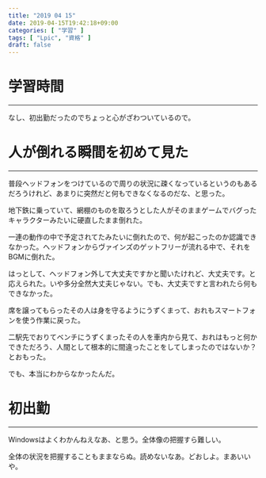 ```yaml
---
title: "2019 04 15"
date: 2019-04-15T19:42:18+09:00
categories: [ "学習" ]
tags: [ "Lpic", "資格" ]
draft: false
---
```

# 学習時間
---
なし、初出勤だったのでちょっと心がざわついているので。

# 人が倒れる瞬間を初めて見た
---
普段ヘッドフォンをつけているので周りの状況に疎くなっているというのもあるだろうけれど、あまりに突然だと何もできなくなるのだな、と思った。

地下鉄に乗っていて、網棚のものを取ろうとした人がそのままゲームでバグったキャラクターみたいに硬直したまま倒れた。

一連の動作の中で予定されてたみたいに倒れたので、何が起こったのか認識できなかった。ヘッドフォンからヴァインズのゲットフリーが流れる中で、それをBGMに倒れた。

はっとして、ヘッドフォン外して大丈夫ですかと聞いたけれど、大丈夫です。と応えられた。いや多分全然大丈夫じゃない。でも、大丈夫ですと言われたら何もできなかった。

席を譲ってもらったその人は身を守るようにうずくまって、おれもスマートフォンを使う作業に戻った。

二駅先でおりてベンチにうずくまったその人を車内から見て、おれはもっと何かできただろう、人間として根本的に間違ったことをしてしまったのではないか？とおもった。

でも、本当にわからなかったんだ。

# 初出勤
---
Windowsはよくわかんねえなあ、と思う。全体像の把握すら難しい。

全体の状況を把握することもままならぬ。読めないなあ。どおしよ。まあいいや。
